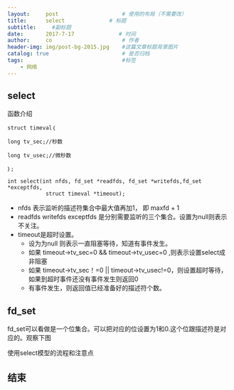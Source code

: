 ```yaml
---
layout:     post                    # 使用的布局（不需要改）
title:      select              # 标题 
subtitle:     #副标题
date:       2017-7-17              # 时间
author:     co                      # 作者
header-img: img/post-bg-2015.jpg    #这篇文章标题背景图片
catalog: true                       # 是否归档
tags:                               #标签
    - 网络
---
```


## select
函数介绍
```
struct timeval｛

long tv_sec;//秒数

long tv_usec;//微秒数

｝;

int select(int nfds, fd_set *readfds, fd_set *writefds,fd_set *exceptfds,
 			struct timeval *timeout);
```
- nfds 表示监听的描述符集合中最大值再加1， 即 maxfd + 1
- readfds writefds exceptfds 是分别需要监听的三个集合。设置为null则表示不关注。
- timeout是超时设置。
  - 设为为null 则表示一直阻塞等待，知道有事件发生。
  - 如果 timeout->tv_sec=0 && timeout->tv_usec=0 ,则表示设置select成非阻塞
  - 如果 timeout->tv_sec！=0 || timeout->tv_usec!=0，则设置超时等待，如果到超时事件还没有事件发生则返回0
  - 有事件发生，则返回值已经准备好的描述符个数。

## fd_set
fd_set可以看做是一个位集合。可以把对应的位设置为1和0.这个位跟描述符是对应的。观察下图


使用select模型的流程和注意点

## 结束